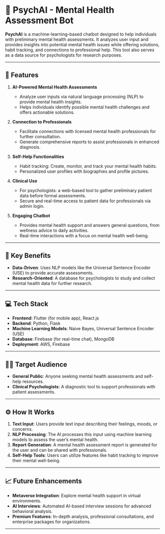 # 🧠 PsychAI - Mental Health Assessment Bot

**PsychAI** is a machine-learning-based chatbot designed to help individuals with preliminary mental health assessments. It analyzes user input and provides insights into potential mental health issues while offering solutions, habit tracking, and connections to professional help. This tool also serves as a data source for psychologists for research purposes.

---

## 🌟 Features

1. **AI-Powered Mental Health Assessments**
   - Analyze user inputs via natural language processing (NLP) to provide mental health insights.
   - Helps individuals identify possible mental health challenges and offers actionable solutions.

2. **Connection to Professionals**
   - Facilitate connections with licensed mental health professionals for further consultation.
   - Generate comprehensive reports to assist professionals in enhanced diagnosis.

3. **Self-Help Functionalities**
   - Habit tracking: Create, monitor, and track your mental health habits.
   - Personalized user profiles with biographies and profile pictures.
  
4. **Clinical Use**
   - For psychologists: a web-based tool to gather preliminary patient data before formal assessments.
   - Secure and real-time access to patient data for professionals via admin login.

5. **Engaging Chatbot**
   - Provides mental health support and answers general questions, from wellness advice to daily activities.
   - Real-time interactions with a focus on mental health well-being.

---

## 🚀 Key Benefits

- **Data-Driven**: Uses NLP models like the Universal Sentence Encoder (USE) to provide accurate assessments.
- **Research-Oriented**: A database for psychologists to study and collect mental health data for further research.

---

## 💻 Tech Stack

- **Frontend**: Flutter (for mobile app), React.js
- **Backend**: Python, Flask
- **Machine Learning Models**: Naive Bayes, Universal Sentence Encoder (USE)
- **Database**: Firebase (for real-time chat), MongoDB
- **Deployment**: AWS, Firebase

---

## 🧑‍💼 Target Audience

- **General Public**: Anyone seeking mental health assessments and self-help resources.
- **Clinical Psychologists**: A diagnostic tool to support professionals with patient assessments.

---

## ⚙️ How It Works

1. **Text Input**: Users provide text input describing their feelings, moods, or concerns.
2. **NLP Processing**: The AI processes this input using machine learning models to assess the user’s mental health.
3. **Report Generation**: A mental health assessment report is generated for the user and can be shared with professionals.
4. **Self-Help Tools**: Users can utilize features like habit tracking to improve their mental well-being.

---

## 📈 Future Enhancements

- **Metaverse Integration**: Explore mental health support in virtual environments.
- **AI Interviews**: Automated AI-based interview sessions for advanced behavioral analysis.
- **Premium Features**: In-depth analysis, professional consultations, and enterprise packages for organizations.

---
